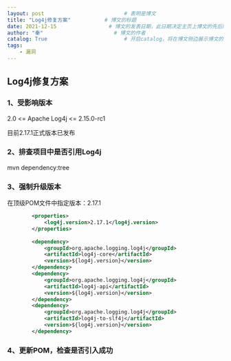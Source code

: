 ```yaml
---
layout: post                          # 表明是博文  
title: "Log4j修复方案"           # 博文的标题  
date: 2021-12-15                 # 博文的发表日期，此日期决定主页上博文的先后顺序  
author: "秦"                       # 博文的作者  
catalog: True                         # 开启catalog，将在博文侧边展示博文的结构  
tags:
    - 漏洞
---
```


## Log4j修复方案

### 1、受影响版本

2.0 <= Apache Log4j <= 2.15.0-rc1

目前2.17.1正式版本已发布

### 2、排查项目中是否引用Log4j

mvn dependency:tree

### 3、强制升级版本

在顶级POM文件中指定版本：2.17.1

```xml
    	<properties>
        	<log4j.version>2.17.1</log4j.version>
    	</properties>
        
        <dependency>
            <groupId>org.apache.logging.log4j</groupId>
            <artifactId>log4j-core</artifactId>
            <version>${log4j.version}</version>
        </dependency>
        <dependency>
            <groupId>org.apache.logging.log4j</groupId>
            <artifactId>log4j-api</artifactId>
            <version>${log4j.version}</version>
        </dependency>
        <dependency>
            <groupId>org.apache.logging.log4j</groupId>
            <artifactId>log4j-to-slf4j</artifactId>
            <version>${log4j.version}</version>
        </dependency>
```

###  4、更新POM，检查是否引入成功